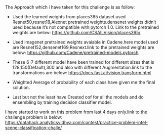 The Approach which i have taken for this challenge is as follow:

- Used the learned weights from places365 dataset.used Resnet50,resnet18,Alexnet pretrained weights.densenet weights didn’t used because it’s not compatible with pytorch 1.0. Link to the pretrained weights are below:
https://github.com/CSAILVision/places365/

- Used imagenet pretrained weights avaiable in Cadene.here model used are Resnet152,densenet169,Resnext.link to the pretrained weights are below:
https://github.com/Cadene/pretrained-models.pytorch

- These 6-7 different model have been trained for different sizes that is 128,150(Default),300 and also with different Augmentation.link to the transformations are below:
https://docs.fast.ai/vision.transform.html

- Weighted Average of probability of each class have given me the final solution.

- Last but not the least have Created oof for all the models and do ensembling by training decision classifier model.

I have started to work on this problem from last 4 days only.link to the challenge problem is below:
https://datahack.analyticsvidhya.com/contest/practice-problem-intel-scene-classification-challe/
